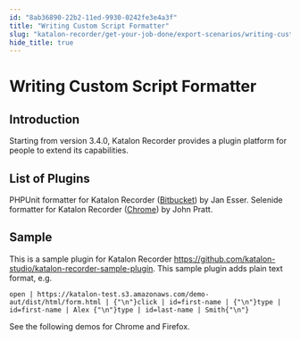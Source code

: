 ```yaml
---
id: "8ab36890-22b2-11ed-9930-0242fe3e4a3f"
title: "Writing Custom Script Formatter"
slug: "katalon-recorder/get-your-job-done/export-scenarios/writing-custom-script-formatter"
hide_title: true
---
```

    

# <a id="id_writing-custom-script-formatter" class="anchor_top_offset"/><a id="ariaid-title1" class="anchor_top_offset"/>Writing Custom Script Formatter

    
    
  
    

## <a id="id_1" class="anchor_top_offset"/>Introduction

    
      
<p xmlns="http://www.w3.org/1999/xhtml" className="p">Starting from version 3.4.0, Katalon Recorder provides a plugin   platform for people to extend its capabilities.</p> 
    
  

## <a id="id_2" class="anchor_top_offset"/>List of Plugins

<p xmlns="http://www.w3.org/1999/xhtml" className="p">PHPUnit formatter for Katalon Recorder (<a className="xref j-external-link" href="https://bitbucket.org/inventis/phpunit-formatter-katalon-recorder/src/master/" target="_blank">Bitbucket</a>)   by Jan Esser. Selenide formatter for Katalon Recorder (<a className="xref j-external-link" href="https://chrome.google.com/webstore/detail/selenide-exporter-for-kat/mkbfcgpbkcaieiajhllpdocjfnfcbmlm" target="_blank">Chrome</a>)   by John Pratt.</p> 
    

## <a id="id_3" class="anchor_top_offset"/>Sample

    
      
<p xmlns="http://www.w3.org/1999/xhtml" className="p">This is a sample plugin for Katalon Recorder <a className="xref j-external-link" href="https://github.com/katalon-studio/katalon-recorder-sample-plugin" target="_blank">https://github.com/katalon-studio/katalon-recorder-sample-plugin</a>.   This sample plugin adds plain text format, e.g.</p> 
              
<pre xmlns="http://www.w3.org/1999/xhtml" className="pre codeblock"><code>open | https://katalon-test.s3.amazonaws.com/demo-aut/dist/html/form.html | {"\n"}click | id=first-name | {"\n"}type | id=first-name | Alex {"\n"}type | id=last-name | Smith{"\n"}</code></pre> 
            
<p xmlns="http://www.w3.org/1999/xhtml" className="p">See the following demos for Chrome and Firefox.</p> 
    
  

